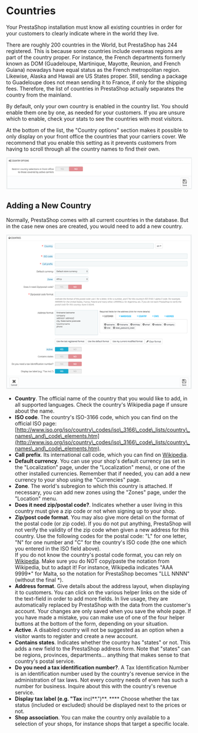 # Countries

Your PrestaShop installation must know all existing countries in order for your customers to clearly indicate where in the world they live.

There are roughly 200 countries in the World, but PrestaShop has 244 registered. This is because some countries include overseas regions are part of the country proper. For instance, the French departments formerly known as DOM (Guadeloupe, Martinique, Mayotte, Reunion, and French Guiana) nowadays have equal status as the French metropolitan region. Likewise, Alaska and Hawaii are US States proper. Still, sending a package to Guadeloupe does not mean sending it to France, if only for the shipping fees. Therefore, the list of countries in PrestaShop actually separates the country from the mainland.

By default, only your own country is enabled in the country list. You should enable them one by one, as needed for your customers. If you are unsure which to enable, check your stats to see the countries with most visitors.

At the bottom of the list, the "Country options" section makes it possible to only display on your front office the countries that your carriers cover. We recommend that you enable this setting as it prevents customers from having to scroll through all the country names to find their own.

![](<../../../../.gitbook/assets/51839946 (4) (4) (3).png>)

## Adding a New Country <a href="#countries-addinganewcountry" id="countries-addinganewcountry"></a>

Normally, PrestaShop comes with all current countries in the database. But in the case new ones are created, you would need to add a new country.

![](<../../../../.gitbook/assets/51839947 (4) (4) (3).png>)

* **Country**. The official name of the country that you would like to add, in all supported languages. Check the country's Wikipedia page if unsure about the name.
* **ISO code**. The country's ISO-3166 code, which you can find on the official ISO page: [http://www.iso.org/iso/country\_codes/iso\_3166\_code\_lists/country\_names\_and\_code\_elements.htm](http://www.iso.org/iso/country\_codes/iso\_3166\_code\_lists/country\_names\_and\_code\_elements.htm).
* **Call prefix**. Its international call code, which you can find on [Wikipedia](http://en.wikipedia.org/wiki/List\_of\_country\_calling\_codes).
* **Default currency**. You can use your shop's default currency (as set in the "Localization" page, under the "Localization" menu), or one of the other installed currencies. Remember that if needed, you can add a new currency to your shop using the "Currencies" page.
* **Zone**. The world's subregion to which this country is attached. If necessary, you can add new zones using the "Zones" page, under the "Location" menu.
* **Does it need zip/postal code?**. Indicates whether a user living in this country must give a zip code or not when signing up to your shop.
* **Zip/post code format**. You may also give more detail on the format of the postal code (or zip code). If you do not put anything, PrestaShop will not verify the validity of the zip code when given a new address for this country. Use the following codes for the postal code: "L" for one letter, "N" for one number and "C" for the country's ISO code (the one which you entered in the ISO field above).\
  If you do not know the country's postal code format, you can rely on [Wikipedia](http://en.wikipedia.org/wiki/List\_of\_postal\_codes). Make sure you do NOT copy/paste the notation from Wikipedia, but to adapt it! For instance, Wikipedia indicates "AAA 9999\*" for Malta, so the notation for PrestaShop becomes "LLL NNNN" (without the final \*).
* **Address format**. Give details about the address layout, when displaying it to customers. You can click on the various helper links on the side of the text-field in order to add more fields. In live usage, they are automatically replaced by PrestaShop with the data from the customer's account. Your changes are only saved when you save the whole page. If you have made a mistake, you can make use of one of the four helper buttons at the bottom of the form, depending on your situation.
* **Active**. A disabled country will not be suggested as an option when a visitor wants to register and create a new account.
* **Contains states**. Indicates whether the country has "states" or not. This adds a new field to the PrestaShop address form. Note that "states" can be regions, provinces, departments... anything that makes sense to that country's postal service.
* **Do you need a tax identification number?**. A Tax Identification Number is an identification number used by the country's revenue service in the administration of tax laws. Not every country needs of even has such a number for business. Inquire about this with the country's revenue service.
* **Display tax label (e.g. "Tax** incl**.")**. **** Choose whether the tax status (included or excluded) should be displayed next to the prices or not.
* **Shop association**. You can make the country only available to a selection of your shops, for instance shops that target a specific locale.
